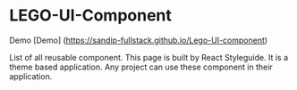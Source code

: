 # LEGO-UI-Component
Demo [Demo] (https://sandip-fullstack.github.io/Lego-UI-component)

List of all reusable component. This page is built by React Styleguide.
It is a theme based application. Any project can use these component in their application.
